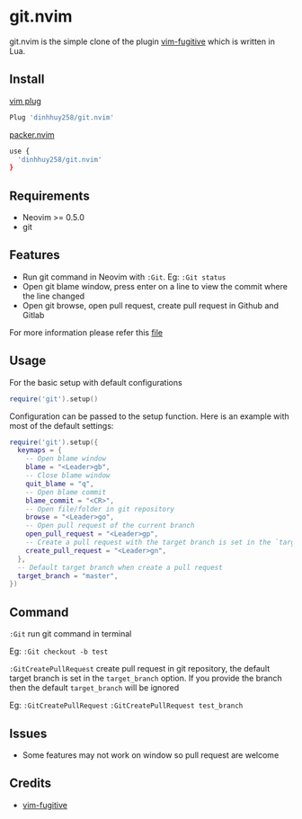 # git.nvim

git.nvim is the simple clone of the plugin [vim-fugitive](https://github.com/tpope/vim-fugitive) which is written in Lua.

## Install

[vim plug](https://github.com/junegunn/vim-plug)

```sh
Plug 'dinhhuy258/git.nvim'
```

[packer.nvim](https://github.com/wbthomason/packer.nvim)

```sh
use {
  'dinhhuy258/git.nvim'
}
```

## Requirements

- Neovim >= 0.5.0
- git

## Features

- Run git command in Neovim with `:Git`. Eg: `:Git status`
- Open git blame window, press enter on a line to view the commit where the line changed
- Open git browse, open pull request, create pull request in Github and Gitlab

For more information please refer this [file](https://github.com/dinhhuy258/git.nvim/blob/main/lua/git.lua)

## Usage

For the basic setup with default configurations

```lua
require('git').setup()
```

Configuration can be passed to the setup function. Here is an example with most of the default settings:

```lua
require('git').setup({
  keymaps = {
    -- Open blame window
    blame = "<Leader>gb",
    -- Close blame window
    quit_blame = "q",
    -- Open blame commit
    blame_commit = "<CR>",
    -- Open file/folder in git repository
    browse = "<Leader>go",
    -- Open pull request of the current branch
    open_pull_request = "<Leader>gp",
    -- Create a pull request with the target branch is set in the `target_branch` option
    create_pull_request = "<Leader>gn",
  },
  -- Default target branch when create a pull request
  target_branch = "master",
})

```

## Command

`:Git` run git command in terminal

Eg: 
`:Git checkout -b test`

`:GitCreatePullRequest` create pull request in git repository, the default target branch is set in the `target_branch` option. If you provide the branch then the default `target_branch` will be ignored

Eg: 
`:GitCreatePullRequest`
`:GitCreatePullRequest test_branch`

## Issues

- Some features may not work on window so pull request are welcome

## Credits

- [vim-fugitive](https://github.com/tpope/vim-fugitive)
